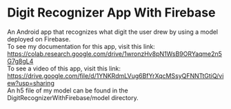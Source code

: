 # Digit Recognizer App With Firebase
An Android app that recognizes what digit the user drew by using a model deployed on Firebase.\
To see my documentation for this app, visit this link:\
https://colab.research.google.com/drive/1wronzHv8pN1WsB9ORYaqme2n5G7g8gL4 \
To see a video of this app, visit this link:\
https://drive.google.com/file/d/1YNKRdmLVug6BfYrXqcMSsyQFNNTtGtiQ/view?usp=sharing \
An h5 file of my model can be found in the DigitRecognizerWithFirebase/model directory.